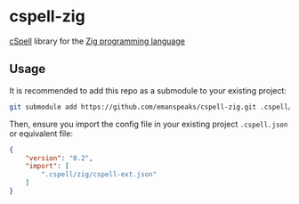 # cspell-zig

[cSpell](https://cspell.org) library for the [Zig programming language](https://ziglang.org)

## Usage

It is recommended to add this repo as a submodule to your existing project:

```bash
git submodule add https://github.com/emanspeaks/cspell-zig.git .cspell/zig
```

Then, ensure you import the config file in your existing project `.cspell.json` or equivalent file:

```json
{
    "version": "0.2",
    "import": [
        ".cspell/zig/cspell-ext.json"
    ]
}
```
